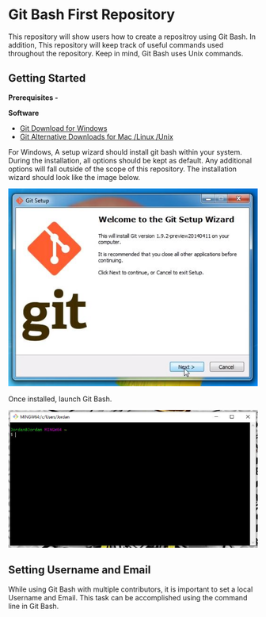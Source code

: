 # Git Bash First Repository

This repository will show users how to create a repositroy using Git Bash. In addition, This repository will keep track of useful commands used throughout the repository. Keep in mind, Git Bash uses Unix commands. 

## Getting Started

**Prerequisites -**

**Software**
- [Git Download for Windows](https://gitforwindows.org/)
- [Git Alternative Downloads for Mac /Linux /Unix](https://git-scm.com/downloads)

For Windows, A setup wizard should install git bash within your system. During the installation, all options should be kept as default. Any additional options will fall outside of the scope of this repository. The installation wizard should look like the image below.

<img src = "Git Pictures/Git Installing window.JPG" Width="600" hight="400">

Once installed, launch Git Bash. 

<img src = "Git Pictures/Git Bash Command Line.JPG" Width="650" hight="500">

## Setting Username and Email

While using Git Bash with multiple contributors, it is important to set a local Username and Email. This task can be accomplished using the command line in Git Bash. 
